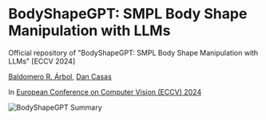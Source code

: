 # BodyShapeGPT: SMPL Body Shape Manipulation with LLMs

Official repository of "BodyShapeGPT: SMPL Body Shape Manipulation with LLMs" [ECCV 2024]

[Baldomero R. Árbol](https://www.linkedin.com/in/baldomero-rodríguez-árbol-716132224/), [Dan Casas](https://dancasas.github.io/)

In [European Conference on Computer Vision (ECCV) 2024](https://eccv.ecva.net)

![BodyShapeGPT Summary]()
